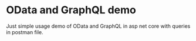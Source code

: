 # OData and GraphQL demo

Just simple usage demo of OData and GraphQL in asp net core with queries in postman file.
